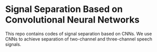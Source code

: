 # Signal Separation Based on Convolutional Neural Networks

This repo contains codes of signal separation based on CNNs. 
We use CNNs to achieve separation of two-channel and three-channel speech signals.
